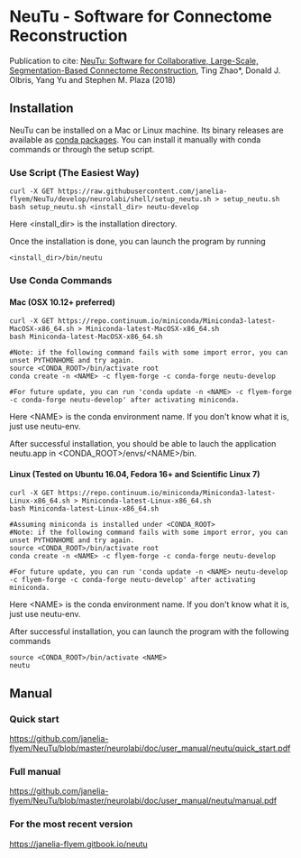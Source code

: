 NeuTu - Software for Connectome Reconstruction
=====

<!--[![Build Status](https://drone.io/github.com/janelia-flyem/NeuTu/status.png)](https://drone.io/github.com/janelia-flyem/NeuTu/latest)-->

Publication to cite: [NeuTu: Software for Collaborative, Large-Scale, Segmentation-Based Connectome Reconstruction](https://doi.org/10.3389/fncir.2018.00101), Ting Zhao*, Donald J. Olbris, Yang Yu and Stephen M. Plaza (2018)

## Installation

NeuTu can be installed on a Mac or Linux machine. Its binary releases are available as [conda packages](https://anaconda.org/flyem-forge/neutu). You can install it manually with conda commands or through the setup script.

### Use Script (The Easiest Way)

    curl -X GET https://raw.githubusercontent.com/janelia-flyem/NeuTu/develop/neurolabi/shell/setup_neutu.sh > setup_neutu.sh
    bash setup_neutu.sh <install_dir> neutu-develop
    
Here <install_dir> is the installation directory. 

Once the installation is done, you can launch the program by running

    <install_dir>/bin/neutu

### Use Conda Commands

#### Mac (OSX 10.12+ preferred)
    curl -X GET https://repo.continuum.io/miniconda/Miniconda3-latest-MacOSX-x86_64.sh > Miniconda-latest-MacOSX-x86_64.sh
    bash Miniconda-latest-MacOSX-x86_64.sh
    
    #Note: if the following command fails with some import error, you can unset PYTHONHOME and try again.
    source <CONDA_ROOT>/bin/activate root
    conda create -n <NAME> -c flyem-forge -c conda-forge neutu-develop
    
    #For future update, you can run 'conda update -n <NAME> -c flyem-forge -c conda-forge neutu-develop' after activating miniconda.
  
Here \<NAME\> is the conda environment name. If you don't know what it is, just use neutu-env.

After successful installation, you should be able to lauch the application neutu.app in \<CONDA_ROOT\>/envs/\<NAME\>/bin.

#### Linux (Tested on Ubuntu 16.04, Fedora 16+ and Scientific Linux 7)
    curl -X GET https://repo.continuum.io/miniconda/Miniconda3-latest-Linux-x86_64.sh > Miniconda-latest-Linux-x86_64.sh
    bash Miniconda-latest-Linux-x86_64.sh
    
    #Assuming miniconda is installed under <CONDA_ROOT>
    #Note: if the following command fails with some import error, you can unset PYTHONHOME and try again.
    source <CONDA_ROOT>/bin/activate root
    conda create -n <NAME> -c flyem-forge -c conda-forge neutu-develop
    
    #For future update, you can run 'conda update -n <NAME> neutu-develop -c flyem-forge -c conda-forge neutu-develop' after activating miniconda.

  
Here \<NAME\> is the conda environment name. If you don't know what it is, just use neutu-env.

After successful installation, you can launch the program with the following commands

    source <CONDA_ROOT>/bin/activate <NAME>
    neutu 
 

## Manual

### Quick start
https://github.com/janelia-flyem/NeuTu/blob/master/neurolabi/doc/user_manual/neutu/quick_start.pdf

### Full manual

https://github.com/janelia-flyem/NeuTu/blob/master/neurolabi/doc/user_manual/neutu/manual.pdf

### For the most recent version

https://janelia-flyem.gitbook.io/neutu

